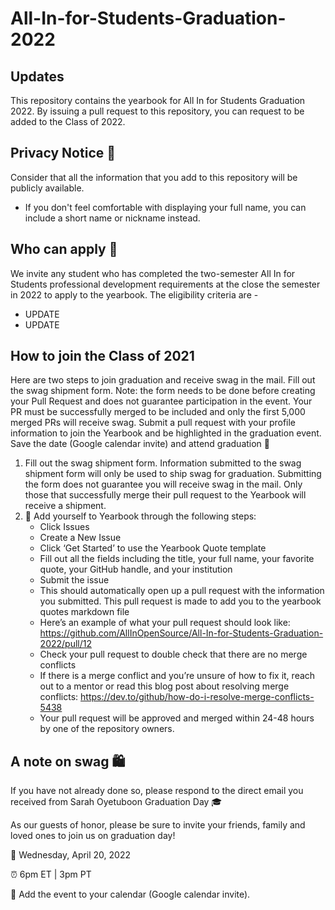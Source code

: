 # All-In-for-Students-Graduation-2022

## Updates
This repository contains the yearbook for All In for Students Graduation 2022. By issuing a pull request to this repository, you can request to be added to the Class of 2022.

## Privacy Notice 👀
Consider that all the information that you add to this repository will be publicly available.
- If you don't feel comfortable with displaying your full name, you can include a short name or nickname instead.

## Who can apply 📝
We invite any student who has completed the two-semester All In for Students professional development requirements at the close the semester in 2022 to apply to the yearbook. 
The eligibility criteria are -
- UPDATE
- UPDATE

## How to join the Class of 2021
Here are two steps to join graduation and receive swag in the mail.
Fill out the swag shipment form. Note: the form needs to be done before creating your Pull Request and does not guarantee participation in the event. Your PR must be successfully merged to be included and only the first 5,000 merged PRs will receive swag.
Submit a pull request with your profile information to join the Yearbook and be highlighted in the graduation event.
Save the date (Google calendar invite) and attend graduation 🥳
1. Fill out the swag shipment form.
Information submitted to the swag shipment form will only be used to ship swag for graduation. Submitting the form does not guarantee you will receive swag in the mail. Only those that successfully merge their pull request to the Yearbook will receive a shipment.
2.  🏫 Add yourself to Yearbook through the following steps:
    - Click Issues
    - Create a New Issue
    - Click ‘Get Started’ to use the Yearbook Quote template
    - Fill out all the fields including the title, your full name, your favorite quote, your GitHub handle, and your institution
    - Submit the issue
    - This should automatically open up a pull request with the information you submitted. This pull request is made to add you to the yearbook quotes markdown file
    - Here’s an example of what your pull request should look like: https://github.com/AllInOpenSource/All-In-for-Students-Graduation-2022/pull/12
    - Check your pull request to double check that there are no merge conflicts
    - If there is a merge conflict and you’re unsure of how to fix it, reach out to a mentor or read this blog post about resolving merge conflicts: https://dev.to/github/how-do-i-resolve-merge-conflicts-5438
    - Your pull request will be approved and merged within 24-48 hours by one of the repository owners.
    
  

## A note on swag 🛍

If you have not already done so, please respond to the direct email you received from Sarah Oyetuboon
Graduation Day 🎓

As our guests of honor, please be sure to invite your friends, family and loved ones to join us on graduation day!

📆 Wednesday, April 20, 2022

⏰ 6pm ET | 3pm PT

📎 Add the event to your calendar (Google calendar invite).

